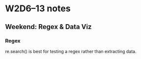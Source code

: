 # W2D6–13 notes
## Weekend: Regex & Data Viz

### Regex
re.search() is best for testing a regex rather than extracting data.